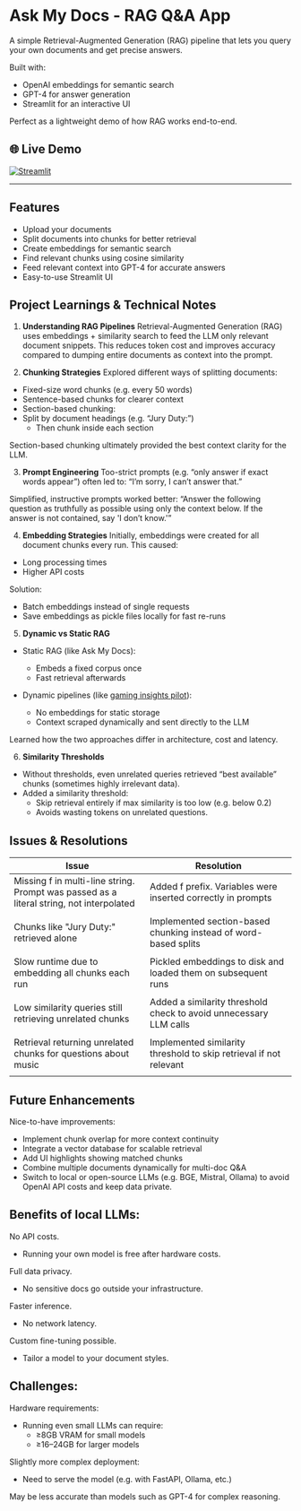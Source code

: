 # Ask My Docs - RAG Q&A App

A simple Retrieval-Augmented Generation (RAG) pipeline that lets you query your own documents
and get precise answers.

Built with:
- OpenAI embeddings for semantic search
- GPT-4 for answer generation
- Streamlit for an interactive UI

Perfect as a lightweight demo of how RAG works end-to-end.
## 🌐 Live Demo
[![Streamlit](https://static.streamlit.io/badges/streamlit_badge_black_white.svg)](https://ask-my-docs-rag.streamlit.app)

-------

## Features

- Upload your documents
- Split documents into chunks for better retrieval
- Create embeddings for semantic search
- Find relevant chunks using cosine similarity
- Feed relevant context into GPT-4 for accurate answers
- Easy-to-use Streamlit UI

## Project Learnings & Technical Notes

1. **Understanding RAG Pipelines**
Retrieval-Augmented Generation (RAG) uses embeddings + similarity search to feed the LLM only relevant document snippets.
This reduces token cost and improves accuracy compared to dumping entire documents as context into the prompt.

2. **Chunking Strategies**
Explored different ways of splitting documents:

- Fixed-size word chunks (e.g. every 50 words)
- Sentence-based chunks for clearer context
- Section-based chunking:
- Split by document headings (e.g. “Jury Duty:”)
  - Then chunk inside each section

Section-based chunking ultimately provided the best context clarity for the LLM.

3. **Prompt Engineering**
Too-strict prompts (e.g. “only answer if exact words appear”) often led to:
“I’m sorry, I can’t answer that.”

Simplified, instructive prompts worked better:
“Answer the following question as truthfully as possible using only the context below. If the answer is not contained, say 'I don’t know.'”

4. **Embedding Strategies**
Initially, embeddings were created for all document chunks every run. This caused:
- Long processing times
- Higher API costs

Solution:
- Batch embeddings instead of single requests
- Save embeddings as pickle files locally for fast re-runs

5. **Dynamic vs Static RAG**
- Static RAG (like Ask My Docs):
  - Embeds a fixed corpus once
  - Fast retrieval afterwards

- Dynamic pipelines (like [gaming insights pilot](https://gaming-insights-pilot.streamlit.app)):
  - No embeddings for static storage
  - Context scraped dynamically and sent directly to the LLM

Learned how the two approaches differ in architecture, cost and latency.

6. **Similarity Thresholds**
- Without thresholds, even unrelated queries retrieved “best available” chunks (sometimes highly irrelevant data).
- Added a similarity threshold:
  - Skip retrieval entirely if max similarity is too low (e.g. below 0.2)
  - Avoids wasting tokens on unrelated questions.


## Issues & Resolutions

| Issue                                                                                        | Resolution                                                         |
|----------------------------------------------------------------------------------------------|--------------------------------------------------------------------|
| Missing f in multi-line string.<br/> Prompt was passed as a literal string, not interpolated | Added f prefix. Variables were inserted correctly in prompts       |
|                                                                                              |                                                                    |
| Chunks like "Jury Duty:" retrieved alone                                                     | Implemented section-based chunking instead of word-based splits    |
|                                                                                              |                                                                    |
| Slow runtime due to embedding all chunks each run                                            | Pickled embeddings to disk and loaded them on subsequent runs      |
|                                                                                              |                                                                    |
| Low similarity queries still retrieving unrelated chunks                                     | Added a similarity threshold check to avoid unnecessary LLM calls  |
|                                                                                              |                                                                    |
| Retrieval returning unrelated chunks for questions about music                               | Implemented similarity threshold to skip retrieval if not relevant |
|                                                                                              |                                                                    |

## Future Enhancements

Nice-to-have improvements:
- Implement chunk overlap for more context continuity
- Integrate a vector database for scalable retrieval
- Add UI highlights showing matched chunks
- Combine multiple documents dynamically for multi-doc Q&A
- Switch to local or open-source LLMs (e.g. BGE, Mistral, Ollama) to avoid OpenAI API costs and keep data private.

## Benefits of local LLMs:

No API costs.
- Running your own model is free after hardware costs.

Full data privacy.
- No sensitive docs go outside your infrastructure.

Faster inference.
- No network latency.

Custom fine-tuning possible.
- Tailor a model to your document styles.

## Challenges:

Hardware requirements:
- Running even small LLMs can require:
  - ≥8GB VRAM for small models
  - ≥16–24GB for larger models

Slightly more complex deployment:
- Need to serve the model (e.g. with FastAPI, Ollama, etc.)

May be less accurate than models such as GPT-4 for complex reasoning.